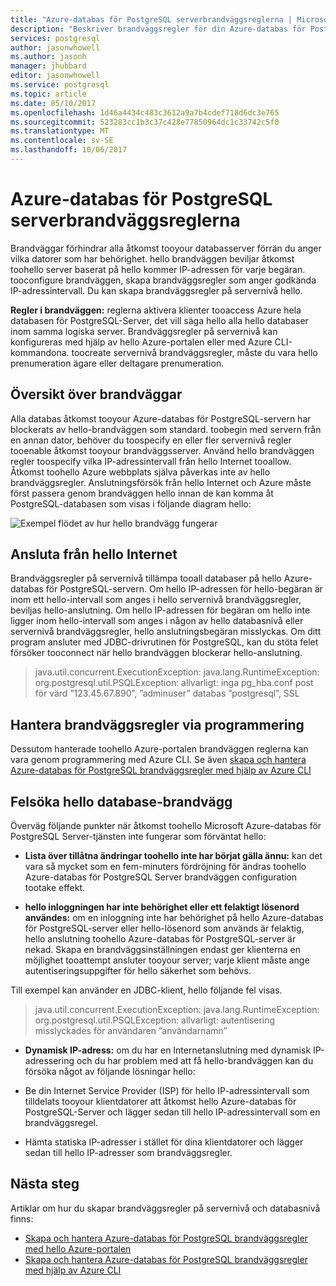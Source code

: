 ```yaml
---
title: "Azure-databas för PostgreSQL serverbrandväggsreglerna | Microsoft Docs"
description: "Beskriver brandväggsregler för din Azure-databas för PostgreSQL-servern."
services: postgresql
author: jasonwhowell
ms.author: jasonh
manager: jhubbard
editor: jasonwhowell
ms.service: postgresql
ms.topic: article
ms.date: 05/10/2017
ms.openlocfilehash: 1d46a4434c483c3612a9a7b4cdef718d6dc3e765
ms.sourcegitcommit: 523283cc1b3c37c428e77850964dc1c33742c5f0
ms.translationtype: MT
ms.contentlocale: sv-SE
ms.lasthandoff: 10/06/2017
---
```

# <a name="azure-database-for-postgresql-server-firewall-rules"></a>Azure-databas för PostgreSQL serverbrandväggsreglerna
Brandväggar förhindrar alla åtkomst tooyour databasserver förrän du anger vilka datorer som har behörighet. hello brandväggen beviljar åtkomst toohello server baserat på hello kommer IP-adressen för varje begäran.
tooconfigure brandväggen, skapa brandväggsregler som anger godkända IP-adressintervall. Du kan skapa brandväggsregler på servernivå hello.

**Regler i brandväggen:** reglerna aktivera klienter tooaccess Azure hela databasen för PostgreSQL-Server, det vill säga hello alla hello databaser inom samma logiska server. Brandväggsregler på servernivå kan konfigureras med hjälp av hello Azure-portalen eller med Azure CLI-kommandona. toocreate servernivå brandväggsregler, måste du vara hello prenumeration ägare eller deltagare prenumeration.

## <a name="firewall-overview"></a>Översikt över brandväggar
Alla databas åtkomst tooyour Azure-databas för PostgreSQL-servern har blockerats av hello-brandväggen som standard. toobegin med servern från en annan dator, behöver du toospecify en eller fler servernivå regler tooenable åtkomst tooyour brandväggsserver. Använd hello brandväggen regler toospecify vilka IP-adressintervall från hello Internet tooallow. Åtkomst toohello Azure webbplats själva påverkas inte av hello brandväggsregler.
Anslutningsförsök från hello Internet och Azure måste först passera genom brandväggen hello innan de kan komma åt PostgreSQL-databasen som visas i följande diagram hello:

![Exempel flödet av hur hello brandvägg fungerar](media/concepts-firewall-rules/1-firewall-concept.png)

## <a name="connecting-from-hello-internet"></a>Ansluta från hello Internet
Brandväggsregler på servernivå tillämpa tooall databaser på hello Azure-databas för PostgreSQL-servern. Om hello IP-adressen för hello-begäran är inom ett hello-intervall som anges i hello servernivå brandväggsregler, beviljas hello-anslutning.
Om hello IP-adressen för begäran om hello inte ligger inom hello-intervall som anges i någon av hello databasnivå eller servernivå brandväggsregler, hello anslutningsbegäran misslyckas.
Om ditt program ansluter med JDBC-drivrutinen för PostgreSQL, kan du stöta felet försöker tooconnect när hello brandväggen blockerar hello-anslutning.
> java.util.concurrent.ExecutionException: java.lang.RuntimeException: org.postgresql.util.PSQLException: allvarligt: inga pg\_hba.conf post för värd ”123.45.67.890”, ”adminuser” databas ”postgresql”, SSL

## <a name="programmatically-managing-firewall-rules"></a>Hantera brandväggsregler via programmering
Dessutom hanterade toohello Azure-portalen brandväggen reglerna kan vara genom programmering med Azure CLI.
Se även [skapa och hantera Azure-databas för PostgreSQL brandväggsregler med hjälp av Azure CLI](howto-manage-firewall-using-cli.md)

## <a name="troubleshooting-hello-database-firewall"></a>Felsöka hello database-brandvägg
Överväg följande punkter när åtkomst toohello Microsoft Azure-databas för PostgreSQL Server-tjänsten inte fungerar som förväntat hello:

* **Lista över tillåtna ändringar toohello inte har börjat gälla ännu:** kan det vara så mycket som en fem-minuters fördröjning för ändras toohello Azure-databas för PostgreSQL Server brandväggen configuration tootake effekt.

* **hello inloggningen har inte behörighet eller ett felaktigt lösenord användes:** om en inloggning inte har behörighet på hello Azure-databas för PostgreSQL-server eller hello-lösenord som används är felaktig, hello anslutning toohello Azure-databas för PostgreSQL-server är nekad. Skapa en brandväggsinställningen endast ger klienterna en möjlighet tooattempt ansluter tooyour server; varje klient måste ange autentiseringsuppgifter för hello säkerhet som behövs.

Till exempel kan använder en JDBC-klient, hello följande fel visas.
> java.util.concurrent.ExecutionException: java.lang.RuntimeException: org.postgresql.util.PSQLException: allvarligt: autentisering misslyckades för användaren ”användarnamn”

* **Dynamisk IP-adress:** om du har en Internetanslutning med dynamisk IP-adressering och du har problem med att få hello-brandväggen kan du försöka något av följande lösningar hello:

* Be din Internet Service Provider (ISP) för hello IP-adressintervall som tilldelats tooyour klientdatorer att åtkomst hello Azure-databas för PostgreSQL-Server och lägger sedan till hello IP-adressintervall som en brandväggsregel.

* Hämta statiska IP-adresser i stället för dina klientdatorer och lägger sedan till hello IP-adresser som brandväggsregler.

## <a name="next-steps"></a>Nästa steg
Artiklar om hur du skapar brandväggsregler på servernivå och databasnivå finns:
* [Skapa och hantera Azure-databas för PostgreSQL brandväggsregler med hello Azure-portalen](howto-manage-firewall-using-portal.md)
* [Skapa och hantera Azure-databas för PostgreSQL brandväggsregler med hjälp av Azure CLI](howto-manage-firewall-using-cli.md)